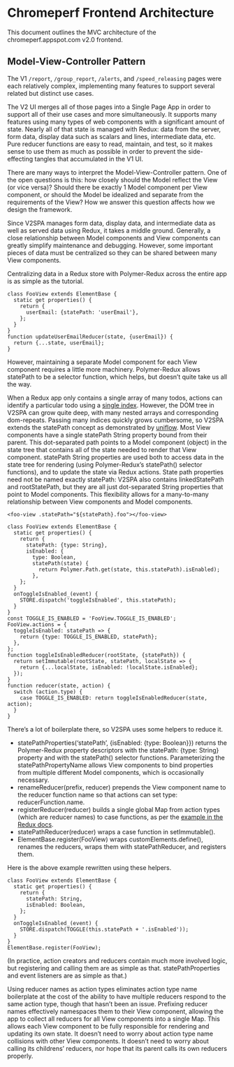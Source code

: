 <!-- Copyright 2018 The Chromium Authors. All rights reserved.
     Use of this source code is governed by a BSD-style license that can be
     found in the LICENSE file.
-->

# Chromeperf Frontend Architecture

This document outlines the MVC architecture of the chromeperf.appspot.com v2.0
frontend.

## Model-View-Controller Pattern

The V1 `/report`, `/group_report`, `/alerts`, and `/speed_releasing` pages were
each relatively complex, implementing many features to support several related
but distinct use cases.

The V2 UI merges all of those pages into a Single Page App in order to support
all of their use cases and more simultaneously. It supports many features using
many types of web components with a significant amount of state. Nearly all of
that state is managed with Redux: data from the server, form data, display data
such as scalars and lines, intermediate data, etc. Pure reducer functions are
easy to read, maintain, and test, so it makes sense to use them as much as
possible in order to prevent the side-effecting tangles that accumulated in the
V1 UI.

There are many ways to interpret the Model-View-Controller pattern. One of the
open questions is this: how closely should the Model reflect the View (or vice
versa)? Should there be exactly 1 Model component per View component, or should
the Model be idealized and separate from the requirements of the View? How we
answer this question affects how we design the framework.

Since V2SPA manages form data, display data, and intermediate data as well as
served data using Redux, it takes a middle ground. Generally, a close
relationship between Model components and View components can greatly simplify
maintenance and debugging. However, some important pieces of data must be
centralized so they can be shared between many View components.

Centralizing data in a Redux store with Polymer-Redux across the entire app is
as simple as the tutorial.
```
class FooView extends ElementBase {
  static get properties() {
    return {
      userEmail: {statePath: 'userEmail'},
    };
  }
}
function updateUserEmailReducer(state, {userEmail}) {
  return {...state, userEmail};
}
```

However, maintaining a separate Model component for each View component requires
a little more machinery. Polymer-Redux allows statePath to be a selector
function, which helps, but doesn’t quite take us all the way.

When a Redux app only contains a single array of many todos, actions can
identify a particular todo using a [single
index](https://redux.js.org/recipes/structuringreducers/immutableupdatepatterns#updating-an-item-in-an-array).
However, the DOM tree in V2SPA can grow quite deep, with many nested arrays and
corresponding dom-repeats. Passing many indices quickly grows cumbersome, so
V2SPA extends the statePath concept as demonstrated by
[uniflow](https://google.github.io/uniflow-polymer/). Most View components have
a single statePath String property bound from their parent. This dot-separated
path points to a Model component (object) in the state tree that contains all of
the state needed to render that View component. statePath String properties are
used both to access data in the state tree for rendering (using Polymer-Redux’s
statePath() selector functions), and to update the state via Redux actions.
State path properties need not be named exactly statePath: V2SPA also contains
linkedStatePath and rootStatePath, but they are all just dot-separated String
properties that point to Model components. This flexibility allows for a
many-to-many relationship between View components and Model components.

```
<foo-view .statePath="${statePath}.foo"></foo-view>

class FooView extends ElementBase {
  static get properties() {
    return {
      statePath: {type: String},
      isEnabled: {
        type: Boolean,
        statePath(state) {
          return Polymer.Path.get(state, this.statePath).isEnabled);
        },
    };
  }
  onToggleIsEnabled_(event) {
    STORE.dispatch('toggleIsEnabled', this.statePath);
  }
}
const TOGGLE_IS_ENABLED = 'FooView.TOGGLE_IS_ENABLED';
FooView.actions = {
  toggleIsEnabled: statePath => {
    return {type: TOGGLE_IS_ENABLED, statePath};
  },
};
function toggleIsEnabledReducer(rootState, {statePath}) {
  return setImmutable(rootState, statePath, localState => {
    return {...localState, isEnabled: !localState.isEnabled};
  });
}
function reducer(state, action) {
  switch (action.type) {
    case TOGGLE_IS_ENABLED: return toggleIsEnabledReducer(state, action);
  }
}
```

There’s a lot of boilerplate there, so V2SPA uses some helpers to reduce it.

 * statePathProperties(‘statePath’, {isEnabled: {type: Boolean}})
   returns the Polymer-Redux property descriptors with the statePath: {type:
   String} property and with the statePath() selector functions. Parameterizing
   the statePathPropertyName allows View components to bind properties from
   multiple different Model components, which is occasionally necessary.
 * renameReducer(prefix, reducer) prepends the View component name to the
   reducer function name so that actions can set type: reducerFunction.name. 
 * registerReducer(reducer) builds a single global Map from action types (which
   are reducer names) to case functions, as per the [example in the Redux
   docs](https://redux.js.org/recipes/reducingboilerplate#generating-reducers).
 * statePathReducer(reducer) wraps a case function in
   setImmutable().
 * ElementBase.register(FooView) wraps customElements.define(), renames the
   reducers, wraps them with statePathReducer, and registers them.

Here is the above example rewritten using these helpers.
```
class FooView extends ElementBase {
  static get properties() {
    return {
      statePath: String,
      isEnabled: Boolean,
    };
  }
  onToggleIsEnabled_(event) {
    STORE.dispatch(TOGGLE(this.statePath + '.isEnabled'));
  }
}
ElementBase.register(FooView);
```

(In practice, action creators and reducers contain much more involved logic, but
registering and calling them are as simple as that. statePathProperties and
event listeners are as simple as that.)

Using reducer names as action types eliminates action type name boilerplate at
the cost of the ability to have multiple reducers respond to the same action
type, though that hasn’t been an issue. Prefixing reducer names effectively
namespaces them to their View component, allowing the app to collect all
reducers for all View components into a single Map. This allows each View
component to be fully responsible for rendering and updating its own state. It
doesn’t need to worry about action type name collisions with other View
components. It doesn’t need to worry about calling its childrens’ reducers, nor
hope that its parent calls its own reducers properly.
